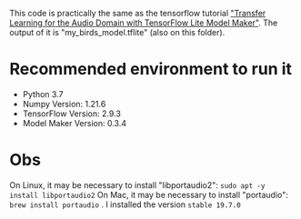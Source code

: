 This code is practically the same as the tensorflow tutorial ["Transfer Learning for the Audio Domain with TensorFlow Lite Model Maker"](https://www.tensorflow.org/lite/models/modify/model_maker/audio_classification). The output of it is "my_birds_model.tflite" (also on this folder).

# Recommended environment to run it
- Python 3.7
- Numpy Version: 1.21.6
- TensorFlow Version: 2.9.3
- Model Maker Version: 0.3.4

# Obs
On Linux, it may be necessary to install "libportaudio2": `sudo apt -y install libportaudio2`
On Mac, it may be necessary to install "portaudio": `brew install portaudio` . I installed the version `stable 19.7.0`
 
